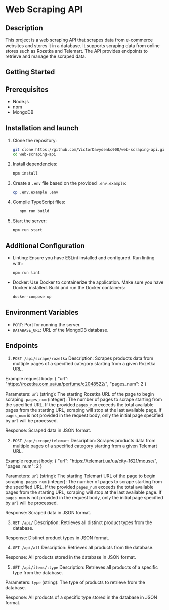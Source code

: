# Web Scraping API

## Description

This project is a web scraping API that scrapes data from e-commerce websites and stores it in a database. It supports scraping data from online stores such as Rozetka and Telemart. The API provides endpoints to retrieve and manage the scraped data.

## Getting Started

## Prerequisites

- Node.js
- npm
- MongoDB

## Installation and launch

1. Clone the repository:
    ```bash
    git clone https://github.com/VictorDavydenko008/web-scraping-api.git
    cd web-scraping-api
    ```

2. Install dependencies:
    ```bash
    npm install
    ```

3. Create a `.env` file based on the provided `.env.example`:
    ```bash
    cp .env.example .env
    ```

4. Compile TypeScript files:
     ```bash
        npm run build
    ```

5. Start the server:
    ```bash
    npm run start
    ```

## Additional Configuration
- Linting:
 Ensure you have ESLint installed and configured. Run linting with:
    ```bash
    npm run lint
    ```
    
- Docker:
 Use Docker to containerize the application. Make sure you have Docker installed. Build and run the Docker containers:
    ```
    docker-compose up

    ```

## Environment Variables
- `PORT`: Port for running the server.
- `DATABASE_URL`: URL of the MongoDB database.

## Endpoints
1. `POST /api/scrape/rozetka`
 Description:
Scrapes products data from multiple pages of a specified category starting from a given Rozetka URL.

 Example request body:
{
    "url": "https://rozetka.com.ua/ua/perfume/c2048522/",
    "pages_num": 2
}

 Parameters:
`url` (string): The starting Rozetka URL of the page to begin scraping.
`pages_num` (integer): The number of pages to scrape starting from the specified URL. If the provided `pages_num` exceeds the total available pages from the starting URL, scraping will stop at the last available page. If `pages_num` is not provided in the request body, only the initial page specified by `url` will be processed.

 Response: Scraped data in JSON format.

2. `POST /api/scrape/telemart`
 Description:
Scrapes products data from multiple pages of a specified category starting from a given Telemart URL.

 Example request body:
{
    "url": "https://telemart.ua/ua/city-1621/mouse/",
    "pages_num": 2
}

 Parameters:
`url` (string): The starting Telemart URL of the page to begin scraping.
`pages_num` (integer): The number of pages to scrape starting from the specified URL. If the provided `pages_num` exceeds the total available pages from the starting URL, scraping will stop at the last available page. If `pages_num` is not provided in the request body, only the initial page specified by `url` will be processed.

Response: Scraped data in JSON format.

3. `GET /api/`
 Description:
Retrieves all distinct product types from the database.

 Response: Distinct product types in JSON format.

4. `GET /api/all`
 Description:
Retrieves all products from the database.

 Response: All products stored in the database in JSON format.


5. `GET /api/items/:type`
 Description:
Retrieves all products of a specific type from the database.

 Parameters:
`type` (string): The type of products to retrieve from the database.

 Response: All products of a specific type stored in the database in JSON format.